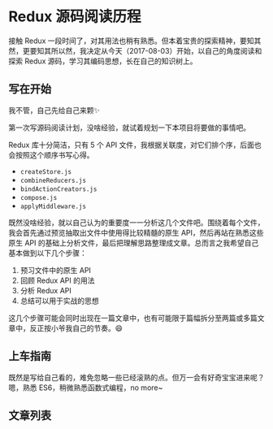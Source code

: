 # Redux 源码阅读历程

接触 Redux 一段时间了，对其用法也稍有熟悉。但本着宝贵的探索精神，要知其然，更要知其所以然，我决定从今天（2017-08-03）开始，以自己的角度阅读和探索 Redux 源码，学习其编码思想，长在自己的知识树上。

## 写在开始
我不管，自己先给自己来颗✨

第一次写源码阅读计划，没啥经验，就试着规划一下本项目将要做的事情吧。

Redux 库十分简洁，只有 5 个 API 文件，我根据关联度，对它们排个序，后面也会按照这个顺序书写心得。

- `createStore.js`
- `combineReducers.js`
- `bindActionCreators.js`
- `compose.js`
- `applyMiddleware.js`

既然没啥经验，就以自己认为的重要度一一分析这几个文件吧。围绕着每个文件，我会首先通过预览抽取出文件中使用得比较精髓的原生 API，然后再站在熟悉这些原生 API 的基础上分析文件，最后把理解思路整理成文章。总而言之我希望自己基本做到以下几个步骤：
1. 预习文件中的原生 API
2. 回顾 Redux API 的用法
3. 分析 Redux API
4. 总结可以用于实战的思想

这几个步骤可能会同时出现在一篇文章中，也有可能限于篇幅拆分至两篇或多篇文章中，反正按小爷我自己的节奏。😄

## 上车指南

既然是写给自己看的，难免忽略一些已经滚熟的点。但万一会有好奇宝宝进来呢？嗯，熟悉 ES6，稍微熟悉函数式编程，no more~

## 文章列表
